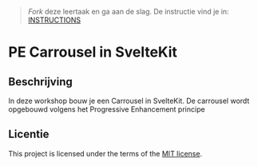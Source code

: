 > _Fork_ deze leertaak en ga aan de slag.
> De instructie vind je in: [INSTRUCTIONS](https://github.com/fdnd-task/workshop-pe-carrousel-in-sveltekit/blob/main/docs/INSTRUCTIONS.md)


# PE Carrousel in SvelteKit
<!-- Geef je project een titel en schrijf in één zin wat het is -->


## Beschrijving
<!-- Bij Beschrijving staat kort beschreven wat voor project het is en wat je hebt gemaakt -->
<!-- Voeg een mooie poster visual toe 📸 -->
<!-- Voeg een link toe naar Github Pages 🌐-->
In deze workshop bouw je een Carrousel in SvelteKit. De carrousel wordt opgebouwd volgens het Progressive Enhancement principe



## Licentie

This project is licensed under the terms of the [MIT license](./LICENCE).

